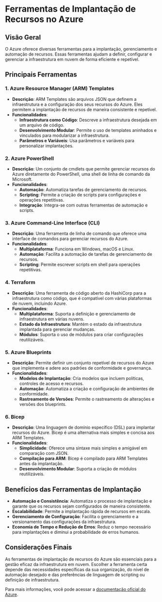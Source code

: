 # Ferramentas de Implantação de Recursos no Azure

## Visão Geral

O Azure oferece diversas ferramentas para a implantação, gerenciamento e automação de recursos. Essas ferramentas ajudam a definir, configurar e gerenciar a infraestrutura em nuvem de forma eficiente e repetível.

## Principais Ferramentas

### 1. **Azure Resource Manager (ARM) Templates**

- **Descrição**: ARM Templates são arquivos JSON que definem a infraestrutura e a configuração dos seus recursos do Azure. Eles permitem a implantação de recursos de maneira consistente e repetível.
- **Funcionalidades**:
  - **Infraestrutura como Código**: Descreve a infraestrutura desejada em um arquivo de código.
  - **Desenvolvimento Modular**: Permite o uso de templates aninhados e vinculados para modularizar a infraestrutura.
  - **Parâmetros e Variáveis**: Usa parâmetros e variáveis para personalizar implantações.

### 2. **Azure PowerShell**

- **Descrição**: Um conjunto de cmdlets que permite gerenciar recursos do Azure diretamente do PowerShell, uma shell de linha de comando da Microsoft.
- **Funcionalidades**:
  - **Automação**: Automatiza tarefas de gerenciamento de recursos.
  - **Scripting**: Permite a criação de scripts para configurações e operações repetitivas.
  - **Integração**: Integra-se com outras ferramentas de automação e scripts.

### 3. **Azure Command-Line Interface (CLI)**

- **Descrição**: Uma ferramenta de linha de comando que oferece uma interface de comandos para gerenciar recursos do Azure.
- **Funcionalidades**:
  - **Multiplataforma**: Funciona em Windows, macOS e Linux.
  - **Automação**: Facilita a automação de tarefas de gerenciamento de recursos.
  - **Scripting**: Permite escrever scripts em shell para operações repetitivas.

### 4. **Terraform**

- **Descrição**: Uma ferramenta de código aberto da HashiCorp para a infraestrutura como código, que é compatível com várias plataformas de nuvem, incluindo Azure.
- **Funcionalidades**:
  - **Multiplataforma**: Suporta a definição e gerenciamento de infraestrutura em várias nuvens.
  - **Estado da Infraestrutura**: Mantém o estado da infraestrutura implantada para gerenciar mudanças.
  - **Módulos**: Suporta o uso de módulos para criar configurações reutilizáveis.

### 5. **Azure Blueprints**

- **Descrição**: Permite definir um conjunto repetível de recursos do Azure que implementa e adere aos padrões de conformidade e governança.
- **Funcionalidades**:
  - **Modelos de Implantação**: Cria modelos que incluem políticas, controles de acesso e recursos.
  - **Automação**: Automatiza a criação e configuração de ambientes de conformidade.
  - **Rastreamento de Versões**: Permite o rastreamento de alterações e versões dos blueprints.

### 6. **Bicep**

- **Descrição**: Uma linguagem de domínio específico (DSL) para implantar recursos do Azure. Bicep é uma alternativa mais simples e concisa aos ARM Templates.
- **Funcionalidades**:
  - **Simplicidade**: Oferece uma sintaxe mais simples e amigável em comparação com JSON.
  - **Compilação para ARM**: Bicep é compilado para ARM Templates antes da implantação.
  - **Desenvolvimento Modular**: Suporta a criação de módulos reutilizáveis.

## Benefícios das Ferramentas de Implantação

- **Automação e Consistência**: Automatiza o processo de implantação e garante que os recursos sejam configurados de maneira consistente.
- **Escalabilidade**: Permite a implantação rápida de recursos em escala.
- **Gerenciamento de Configuração**: Facilita o gerenciamento e a versionamento das configurações da infraestrutura.
- **Economia de Tempo e Redução de Erros**: Reduz o tempo necessário para implantações e diminui a probabilidade de erros humanos.

## Considerações Finais

As ferramentas de implantação de recursos do Azure são essenciais para a gestão eficaz da infraestrutura em nuvem. Escolher a ferramenta certa depende das necessidades específicas da sua organização, do nível de automação desejado e das preferências de linguagem de scripting ou definição de infraestrutura.

Para mais informações, você pode acessar a [documentação oficial do Azure](https://learn.microsoft.com/azure/).

